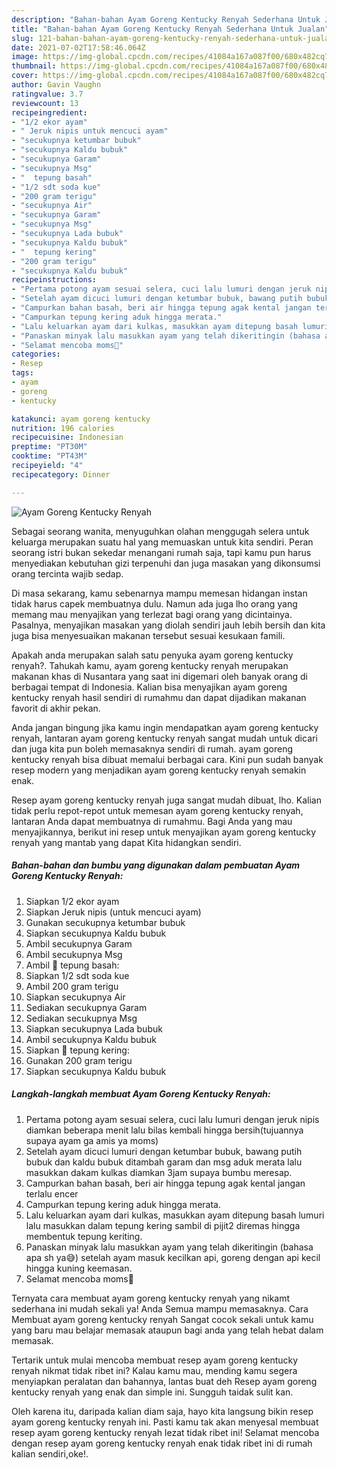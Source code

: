 ```yaml
---
description: "Bahan-bahan Ayam Goreng Kentucky Renyah Sederhana Untuk Jualan"
title: "Bahan-bahan Ayam Goreng Kentucky Renyah Sederhana Untuk Jualan"
slug: 121-bahan-bahan-ayam-goreng-kentucky-renyah-sederhana-untuk-jualan
date: 2021-07-02T17:58:46.064Z
image: https://img-global.cpcdn.com/recipes/41084a167a087f00/680x482cq70/ayam-goreng-kentucky-renyah-foto-resep-utama.jpg
thumbnail: https://img-global.cpcdn.com/recipes/41084a167a087f00/680x482cq70/ayam-goreng-kentucky-renyah-foto-resep-utama.jpg
cover: https://img-global.cpcdn.com/recipes/41084a167a087f00/680x482cq70/ayam-goreng-kentucky-renyah-foto-resep-utama.jpg
author: Gavin Vaughn
ratingvalue: 3.7
reviewcount: 13
recipeingredient:
- "1/2 ekor ayam"
- " Jeruk nipis untuk mencuci ayam"
- "secukupnya ketumbar bubuk"
- "secukupnya Kaldu bubuk"
- "secukupnya Garam"
- "secukupnya Msg"
- "  tepung basah"
- "1/2 sdt soda kue"
- "200 gram terigu"
- "secukupnya Air"
- "secukupnya Garam"
- "secukupnya Msg"
- "secukupnya Lada bubuk"
- "secukupnya Kaldu bubuk"
- "  tepung kering"
- "200 gram terigu"
- "secukupnya Kaldu bubuk"
recipeinstructions:
- "Pertama potong ayam sesuai selera, cuci lalu lumuri dengan jeruk nipis diamkan beberapa menit lalu bilas kembali hingga bersih(tujuannya supaya ayam ga amis ya moms)"
- "Setelah ayam dicuci lumuri dengan ketumbar bubuk, bawang putih bubuk dan kaldu bubuk ditambah garam dan msg aduk merata lalu masukkan dakam kulkas diamkan 3jam supaya bumbu meresap."
- "Campurkan bahan basah, beri air hingga tepung agak kental jangan terlalu encer"
- "Campurkan tepung kering aduk hingga merata."
- "Lalu keluarkan ayam dari kulkas, masukkan ayam ditepung basah lumuri lalu masukkan dalam tepung kering sambil di pijit2 diremas hingga membentuk tepung keriting."
- "Panaskan minyak lalu masukkan ayam yang telah dikeritingin (bahasa apa sh ya😅) setelah ayam masuk kecilkan api, goreng dengan api kecil hingga kuning keemasan."
- "Selamat mencoba moms💙"
categories:
- Resep
tags:
- ayam
- goreng
- kentucky

katakunci: ayam goreng kentucky 
nutrition: 196 calories
recipecuisine: Indonesian
preptime: "PT30M"
cooktime: "PT43M"
recipeyield: "4"
recipecategory: Dinner

---
```



![Ayam Goreng Kentucky Renyah](https://img-global.cpcdn.com/recipes/41084a167a087f00/680x482cq70/ayam-goreng-kentucky-renyah-foto-resep-utama.jpg)

Sebagai seorang wanita, menyuguhkan olahan menggugah selera untuk keluarga merupakan suatu hal yang memuaskan untuk kita sendiri. Peran seorang istri bukan sekedar menangani rumah saja, tapi kamu pun harus menyediakan kebutuhan gizi terpenuhi dan juga masakan yang dikonsumsi orang tercinta wajib sedap.

Di masa  sekarang, kamu sebenarnya mampu memesan hidangan instan tidak harus capek membuatnya dulu. Namun ada juga lho orang yang memang mau menyajikan yang terlezat bagi orang yang dicintainya. Pasalnya, menyajikan masakan yang diolah sendiri jauh lebih bersih dan kita juga bisa menyesuaikan makanan tersebut sesuai kesukaan famili. 



Apakah anda merupakan salah satu penyuka ayam goreng kentucky renyah?. Tahukah kamu, ayam goreng kentucky renyah merupakan makanan khas di Nusantara yang saat ini digemari oleh banyak orang di berbagai tempat di Indonesia. Kalian bisa menyajikan ayam goreng kentucky renyah hasil sendiri di rumahmu dan dapat dijadikan makanan favorit di akhir pekan.

Anda jangan bingung jika kamu ingin mendapatkan ayam goreng kentucky renyah, lantaran ayam goreng kentucky renyah sangat mudah untuk dicari dan juga kita pun boleh memasaknya sendiri di rumah. ayam goreng kentucky renyah bisa dibuat memalui berbagai cara. Kini pun sudah banyak resep modern yang menjadikan ayam goreng kentucky renyah semakin enak.

Resep ayam goreng kentucky renyah juga sangat mudah dibuat, lho. Kalian tidak perlu repot-repot untuk memesan ayam goreng kentucky renyah, lantaran Anda dapat membuatnya di rumahmu. Bagi Anda yang mau menyajikannya, berikut ini resep untuk menyajikan ayam goreng kentucky renyah yang mantab yang dapat Kita hidangkan sendiri.

<!--inarticleads1-->

##### Bahan-bahan dan bumbu yang digunakan dalam pembuatan Ayam Goreng Kentucky Renyah:

1. Siapkan 1/2 ekor ayam
1. Siapkan  Jeruk nipis (untuk mencuci ayam)
1. Gunakan secukupnya ketumbar bubuk
1. Siapkan secukupnya Kaldu bubuk
1. Ambil secukupnya Garam
1. Ambil secukupnya Msg
1. Ambil  🌴 tepung basah:
1. Siapkan 1/2 sdt soda kue
1. Ambil 200 gram terigu
1. Siapkan secukupnya Air
1. Sediakan secukupnya Garam
1. Sediakan secukupnya Msg
1. Siapkan secukupnya Lada bubuk
1. Ambil secukupnya Kaldu bubuk
1. Siapkan  🌱 tepung kering:
1. Gunakan 200 gram terigu
1. Siapkan secukupnya Kaldu bubuk




<!--inarticleads2-->

##### Langkah-langkah membuat Ayam Goreng Kentucky Renyah:

1. Pertama potong ayam sesuai selera, cuci lalu lumuri dengan jeruk nipis diamkan beberapa menit lalu bilas kembali hingga bersih(tujuannya supaya ayam ga amis ya moms)
1. Setelah ayam dicuci lumuri dengan ketumbar bubuk, bawang putih bubuk dan kaldu bubuk ditambah garam dan msg aduk merata lalu masukkan dakam kulkas diamkan 3jam supaya bumbu meresap.
1. Campurkan bahan basah, beri air hingga tepung agak kental jangan terlalu encer
1. Campurkan tepung kering aduk hingga merata.
1. Lalu keluarkan ayam dari kulkas, masukkan ayam ditepung basah lumuri lalu masukkan dalam tepung kering sambil di pijit2 diremas hingga membentuk tepung keriting.
1. Panaskan minyak lalu masukkan ayam yang telah dikeritingin (bahasa apa sh ya😅) setelah ayam masuk kecilkan api, goreng dengan api kecil hingga kuning keemasan.
1. Selamat mencoba moms💙




Ternyata cara membuat ayam goreng kentucky renyah yang nikamt sederhana ini mudah sekali ya! Anda Semua mampu memasaknya. Cara Membuat ayam goreng kentucky renyah Sangat cocok sekali untuk kamu yang baru mau belajar memasak ataupun bagi anda yang telah hebat dalam memasak.

Tertarik untuk mulai mencoba membuat resep ayam goreng kentucky renyah nikmat tidak ribet ini? Kalau kamu mau, mending kamu segera menyiapkan peralatan dan bahannya, lantas buat deh Resep ayam goreng kentucky renyah yang enak dan simple ini. Sungguh taidak sulit kan. 

Oleh karena itu, daripada kalian diam saja, hayo kita langsung bikin resep ayam goreng kentucky renyah ini. Pasti kamu tak akan menyesal membuat resep ayam goreng kentucky renyah lezat tidak ribet ini! Selamat mencoba dengan resep ayam goreng kentucky renyah enak tidak ribet ini di rumah kalian sendiri,oke!.

